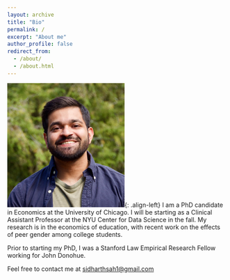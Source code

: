 ```yaml
---
layout: archive
title: "Bio"
permalink: /
excerpt: "About me"
author_profile: false
redirect_from: 
  - /about/
  - /about.html
---
```

<img src="images/pic.jpeg" alt="Photo" width="270" title="Photo">{: .align-left}
I am a PhD candidate in Economics at the University of Chicago. I will be starting as a Clinical Assistant Professor at the NYU Center for Data Science in the fall. My research is in the economics of education, with recent work on the effects of peer gender among college students.

Prior to starting my PhD, I was a Stanford Law Empirical Research Fellow working for John Donohue.

Feel free to contact me at sidharthsah1@gmail.com
